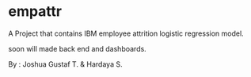# empattr

A Project that contains IBM employee attrition logistic regression model.

soon will made back end and dashboards.

By : Joshua Gustaf T. & Hardaya S.
